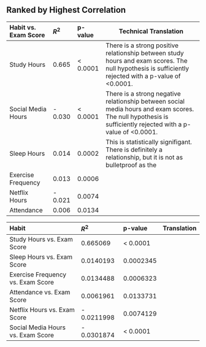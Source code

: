 
## Ranked by Highest Correlation
| Habit vs. Exam Score | $R^2$ | p-value|Technical Translation|
|:------|:-------|:------|------|
|Study Hours|0.665|< 0.0001| There is a strong positive relationship between study hours and exam scores. The null hypothesis is sufficiently rejected with a p-value of <0.0001. |
|Social Media Hours |- 0.030|< 0.0001|There is a strong negative relationship between social media hours and exam scores. The null hypothesis is sufficiently rejected with a p-value of <0.0001.|
|Sleep Hours|0.014|0.0002| This is statistically signifigant. There is definitely a relationship, but it is not as bulletproof as the |
|Exercise Frequency | 0.013|0.0006||
|Netflix Hours  | - 0.021|0.0074||
|Attendance|0.006|0.0134||









| Habit | $R^2$ | p-value|Translation|
|:------|:-------|:------|------|
|Study Hours vs. Exam Score|0.665069|< 0.0001| |
|Sleep Hours vs. Exam Score|0.0140193|0.0002345||
|Exercise Frequency vs. Exam Score | 0.0134488|0.0006323||
|Attendance vs. Exam Score|0.0061961|0.0133731||
|Netflix Hours vs. Exam Score | - 0.0211998|0.0074129||
|Social Media Hours vs. Exam Score |- 0.0301874|< 0.0001||
